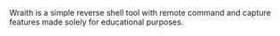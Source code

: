 Wraith is a simple reverse shell tool with remote command and capture features made solely for educational purposes.
